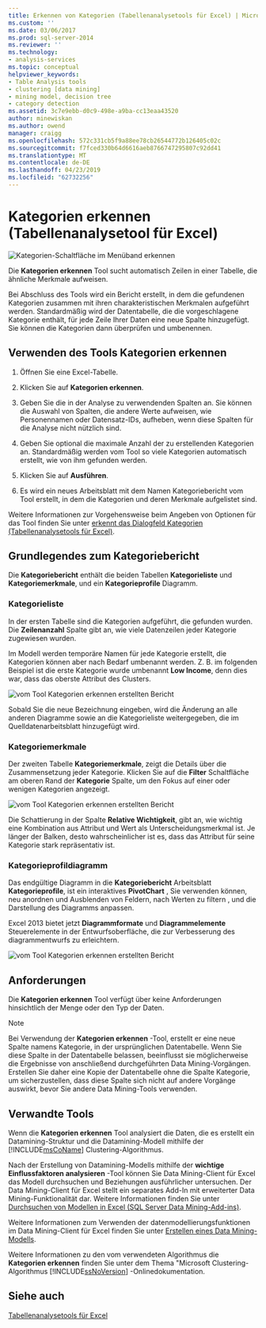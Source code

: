 ```yaml
---
title: Erkennen von Kategorien (Tabellenanalysetools für Excel) | Microsoft-Dokumentation
ms.custom: ''
ms.date: 03/06/2017
ms.prod: sql-server-2014
ms.reviewer: ''
ms.technology:
- analysis-services
ms.topic: conceptual
helpviewer_keywords:
- Table Analysis tools
- clustering [data mining]
- mining model, decision tree
- category detection
ms.assetid: 3c7e9ebb-d0c9-498e-a9ba-cc13eaa43520
author: minewiskan
ms.author: owend
manager: craigg
ms.openlocfilehash: 572c331cb5f9a88ee78cb26544772b126405c02c
ms.sourcegitcommit: f7fced330b64d6616aeb8766747295807c92dd41
ms.translationtype: MT
ms.contentlocale: de-DE
ms.lasthandoff: 04/23/2019
ms.locfileid: "62732256"
---
```

# <a name="detect-categories-table-analysis-tools-for-excel"></a>Kategorien erkennen (Tabellenanalysetool für Excel)
  ![Kategorien-Schaltfläche im Menüband erkennen](media/tat-detectcat.gif "Kategorien erkennen-Schaltfläche im Menüband")  
  
 Die **Kategorien erkennen** Tool sucht automatisch Zeilen in einer Tabelle, die ähnliche Merkmale aufweisen.  
  
 Bei Abschluss des Tools wird ein Bericht erstellt, in dem die gefundenen Kategorien zusammen mit ihren charakteristischen Merkmalen aufgeführt werden. Standardmäßig wird der Datentabelle, die die vorgeschlagene Kategorie enthält, für jede Zeile Ihrer Daten eine neue Spalte hinzugefügt. Sie können die Kategorien dann überprüfen und umbenennen.  
  
## <a name="using-the-detect-categories-tool"></a>Verwenden des Tools Kategorien erkennen  
  
1.  Öffnen Sie eine Excel-Tabelle.  
  
2.  Klicken Sie auf **Kategorien erkennen**.  
  
3.  Geben Sie die in der Analyse zu verwendenden Spalten an. Sie können die Auswahl von Spalten, die andere Werte aufweisen, wie Personennamen oder Datensatz-IDs, aufheben, wenn diese Spalten für die Analyse nicht nützlich sind.  
  
4.  Geben Sie optional die maximale Anzahl der zu erstellenden Kategorien an. Standardmäßig werden vom Tool so viele Kategorien automatisch erstellt, wie von ihm gefunden werden.  
  
5.  Klicken Sie auf **Ausführen**.  
  
6.  Es wird ein neues Arbeitsblatt mit dem Namen Kategoriebericht vom Tool erstellt, in dem die Kategorien und deren Merkmale aufgelistet sind.  
  
 Weitere Informationen zur Vorgehensweise beim Angeben von Optionen für das Tool finden Sie unter [erkennt das Dialogfeld Kategorien (Tabellenanalysetools für Excel)](detect-categories-table-analysis-tools-for-excel.md).  
  
## <a name="understanding-the-categories-report"></a>Grundlegendes zum Kategoriebericht  
 Die **Kategoriebericht** enthält die beiden Tabellen **Kategorieliste** und **Kategoriemerkmale**, und ein **Kategorieprofile** Diagramm.  
  
### <a name="category-list"></a>Kategorieliste  
 In der ersten Tabelle sind die Kategorien aufgeführt, die gefunden wurden. Die **Zeilenanzahl** Spalte gibt an, wie viele Datenzeilen jeder Kategorie zugewiesen wurden.  
  
 Im Modell werden temporäre Namen für jede Kategorie erstellt, die Kategorien können aber nach Bedarf umbenannt werden. Z. B. im folgenden Beispiel ist die erste Kategorie wurde umbenannt **Low Income**, denn dies war, dass das oberste Attribut des Clusters.  
  
 ![vom Tool Kategorien erkennen erstellten Bericht](media/dm13-tat-detectcat-report1.gif "vom Tool Kategorien erkennen erstellten Bericht")  
  
 Sobald Sie die neue Bezeichnung eingeben, wird die Änderung an alle anderen Diagramme sowie an die Kategorieliste weitergegeben, die im Quelldatenarbeitsblatt hinzugefügt wird.  
  
### <a name="category-characteristics"></a>Kategoriemerkmale  
 Der zweiten Tabelle **Kategoriemerkmale**, zeigt die Details über die Zusammensetzung jeder Kategorie. Klicken Sie auf die **Filter** Schaltfläche am oberen Rand der **Kategorie** Spalte, um den Fokus auf einer oder wenigen Kategorien angezeigt.  
  
 ![vom Tool Kategorien erkennen erstellten Bericht](media/dm13-tat-detectcat-report2.gif "vom Tool Kategorien erkennen erstellten Bericht")  
  
 Die Schattierung in der Spalte **Relative Wichtigkeit**, gibt an, wie wichtig eine Kombination aus Attribut und Wert als Unterscheidungsmerkmal ist. Je länger der Balken, desto wahrscheinlicher ist es, dass das Attribut für seine Kategorie stark repräsentativ ist.  
  
### <a name="categories-profile-chart"></a>Kategorieprofildiagramm  
 Das endgültige Diagramm in die **Kategoriebericht** Arbeitsblatt **Kategorieprofile**, ist ein interaktives **PivotChart** , Sie verwenden können, neu anordnen und Ausblenden von Feldern, nach Werten zu filtern , und die Darstellung des Diagramms anpassen.  
  
 Excel 2013 bietet jetzt **Diagrammformate** und **Diagrammelemente** Steuerelemente in der Entwurfsoberfläche, die zur Verbesserung des diagrammentwurfs zu erleichtern.  
  
 ![vom Tool Kategorien erkennen erstellten Bericht](media/dm13-tat-detectcat-report3.gif "vom Tool Kategorien erkennen erstellten Bericht")  
  
## <a name="requirements"></a>Anforderungen  
 Die **Kategorien erkennen** Tool verfügt über keine Anforderungen hinsichtlich der Menge oder den Typ der Daten.  
  
> [!NOTE]  
>  Bei Verwendung der **Kategorien erkennen** -Tool, erstellt er eine neue Spalte namens Kategorie, in der ursprünglichen Datentabelle. Wenn Sie diese Spalte in der Datentabelle belassen, beeinflusst sie möglicherweise die Ergebnisse von anschließend durchgeführten Data Mining-Vorgängen. Erstellen Sie daher eine Kopie der Datentabelle ohne die Spalte Kategorie, um sicherzustellen, dass diese Spalte sich nicht auf andere Vorgänge auswirkt, bevor Sie andere Data Mining-Tools verwenden.  
  
## <a name="related-tools"></a>Verwandte Tools  
 Wenn die **Kategorien erkennen** Tool analysiert die Daten, die es erstellt ein Datamining-Struktur und die Datamining-Modell mithilfe der [!INCLUDE[msCoName](../includes/msconame-md.md)] Clustering-Algorithmus.  
  
 Nach der Erstellung von Datamining-Modells mithilfe der **wichtige Einflussfaktoren analysieren** -Tool können Sie Data Mining-Client für Excel das Modell durchsuchen und Beziehungen ausführlicher untersuchen. Der Data Mining-Client für Excel stellt ein separates Add-In mit erweiterter Data Mining-Funktionalität dar. Weitere Informationen finden Sie unter [Durchsuchen von Modellen in Excel &#40;SQL Server Data Mining-Add-ins&#41;](browsing-models-in-excel-sql-server-data-mining-add-ins.md).  
  
 Weitere Informationen zum Verwenden der datenmodellierungsfunktionen im Data Mining-Client für Excel finden Sie unter [Erstellen eines Data Mining-Modells](creating-a-data-mining-model.md).  
  
 Weitere Informationen zu den vom verwendeten Algorithmus die **Kategorien erkennen** finden Sie unter dem Thema "Microsoft Clustering-Algorithmus [!INCLUDE[ssNoVersion](../includes/ssnoversion-md.md)] -Onlinedokumentation.  
  
## <a name="see-also"></a>Siehe auch  
 [Tabellenanalysetools für Excel](table-analysis-tools-for-excel.md)  
  
  
